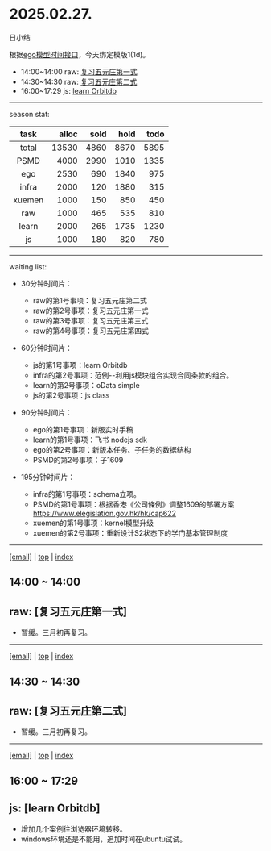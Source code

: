 # 2025.02.27.
日小结

<a id="top"></a>
根据[ego模型时间接口](https://gitee.com/hyg/blog/blob/master/timeflow.md)，今天绑定模版1(1d)。

<a id="index"></a>
- 14:00~14:00	raw: [复习五元庄第一式](#20250227140000)
- 14:30~14:30	raw: [复习五元庄第二式](#20250227143000)
- 16:00~17:29	js: [learn Orbitdb](#20250227160000)

---
season stat:

| task | alloc | sold | hold | todo |
| :---: | ---: | ---: | ---: | ---: |
| total | 13530 | 4860 | 8670 | 5895 |
| PSMD | 4000 | 2990 | 1010 | 1335 |
| ego | 2530 | 690 | 1840 | 975 |
| infra | 2000 | 120 | 1880 | 315 |
| xuemen | 1000 | 150 | 850 | 450 |
| raw | 1000 | 465 | 535 | 810 |
| learn | 2000 | 265 | 1735 | 1230 |
| js | 1000 | 180 | 820 | 780 |

---
waiting list:


- 30分钟时间片：
  - raw的第1号事项：复习五元庄第二式
  - raw的第2号事项：复习五元庄第一式
  - raw的第3号事项：复习五元庄第三式
  - raw的第4号事项：复习五元庄第四式

- 60分钟时间片：
  - js的第1号事项：learn Orbitdb
  - infra的第2号事项：范例--利用js模块组合实现合同条款的组合。
  - learn的第2号事项：oData simple
  - js的第2号事项：js class

- 90分钟时间片：
  - ego的第1号事项：新版实时手稿
  - learn的第1号事项：飞书 nodejs sdk
  - ego的第2号事项：新版本任务、子任务的数据结构
  - PSMD的第2号事项：子1609

- 195分钟时间片：
  - infra的第1号事项：schema立项。
  - PSMD的第1号事项：根据香港《公司條例》调整1609的部署方案 https://www.elegislation.gov.hk/hk/cap622
  - xuemen的第1号事项：kernel模型升级
  - xuemen的第2号事项：重新设计S2状态下的学门基本管理制度

---
<a href="mailto:huangyg@mars22.com?subject=关于2025.02.27.[复习五元庄第一式]任务&body=日期: 2025.02.27.%0D%0A序号: 5%0D%0A手稿:../../draft/2025/20250227.01.md%0D%0A---请勿修改邮件主题及以上内容 从下一行开始写您的想法---%0D%0A">[email]</a> | [top](#top) | [index](#index)
<a id="20250227140000"></a>
## 14:00 ~ 14:00
## raw: [复习五元庄第一式]

- 暂缓。三月初再复习。
---
<a href="mailto:huangyg@mars22.com?subject=关于2025.02.27.[复习五元庄第二式]任务&body=日期: 2025.02.27.%0D%0A序号: 6%0D%0A手稿:../../draft/2025/20250227.02.md%0D%0A---请勿修改邮件主题及以上内容 从下一行开始写您的想法---%0D%0A">[email]</a> | [top](#top) | [index](#index)
<a id="20250227143000"></a>
## 14:30 ~ 14:30
## raw: [复习五元庄第二式]

- 暂缓。三月初再复习。
---
<a href="mailto:huangyg@mars22.com?subject=关于2025.02.27.[learn Orbitdb]任务&body=日期: 2025.02.27.%0D%0A序号: 8%0D%0A手稿:../../draft/2025/20250227.03.md%0D%0A---请勿修改邮件主题及以上内容 从下一行开始写您的想法---%0D%0A">[email]</a> | [top](#top) | [index](#index)
<a id="20250227160000"></a>
## 16:00 ~ 17:29
## js: [learn Orbitdb]

- 增加几个案例往浏览器环境转移。
- windows环境还是不能用，追加时间在ubuntu试试。